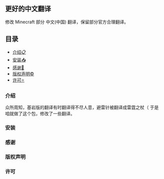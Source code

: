 ## 更好的中文翻译
修改 Minecraft 部分 中文(中国) 翻译，保留部分官方合理翻译。

## 目录
- [介绍📋](#介绍)
- [安装📥](#安装)
- [感谢🙏](#感谢)
- [版权声明©](#版权声明)
- [许可⭐](#许可)

### 介绍
众所周知，基岩版的翻译有时翻译得不尽人意，避雷针被翻译成雷霆之杖（
于是咱就做了这个包，修改了一些翻译。

### 安装

### 感谢

### 版权声明

### 许可
